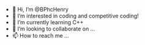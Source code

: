 - 👋 Hi, I’m @BPhcHenry
- 👀 I’m interested in coding and competitive coding!
- 🌱 I’m currently learning C++
- 💞️ I’m looking to collaborate on ...
- 📫 How to reach me ...

<!---
BPhcHenry/BPhcHenry is a ✨ special ✨ repository because its `README.md` (this file) appears on your GitHub profile.
You can click the Preview link to take a look at your changes.
--->
